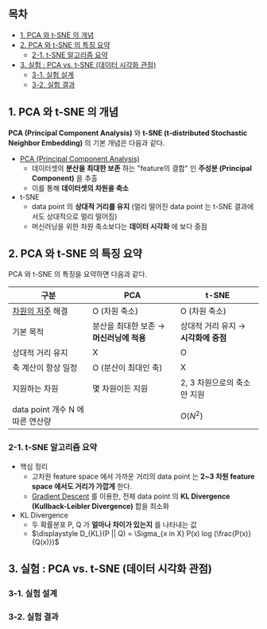 ## 목차

* [1. PCA 와 t-SNE 의 개념](#1-pca-와-t-sne-의-개념)
* [2. PCA 와 t-SNE 의 특징 요약](#2-pca-와-t-sne-의-특징-요약)
  * [2-1. t-SNE 알고리즘 요약](#2-1-t-sne-알고리즘-요약) 
* [3. 실험 : PCA vs. t-SNE (데이터 시각화 관점)](#3-실험--pca-vs-t-sne-데이터-시각화-관점)
  * [3-1. 실험 설계](#3-1-실험-설계)
  * [3-2. 실험 결과](#3-2-실험-결과)

## 1. PCA 와 t-SNE 의 개념

**PCA (Principal Component Analysis)** 와 **t-SNE (t-distributed Stochastic Neighbor Embedding)** 의 기본 개념은 다음과 같다.

* [PCA (Principal Component Analysis)](../Machine%20Learning%20Models/머신러닝_모델_PCA.md)
  * 데이터셋의 **분산을 최대한 보존** 하는 "feature의 결합" 인 **주성분 (Principal Component)** 을 추출
  * 이를 통해 **데이터셋의 차원을 축소**
* t-SNE
  * data point 의 **상대적 거리를 유지** (멀리 떨어진 data point 는 t-SNE 결과에서도 상대적으로 멀리 떨어짐)
  * 머신러닝을 위한 차원 축소보다는 **데이터 시각화** 에 보다 중점

## 2. PCA 와 t-SNE 의 특징 요약

PCA 와 t-SNE 의 특징을 요약하면 다음과 같다.

| 구분                                 | PCA                       | t-SNE                   |
|------------------------------------|---------------------------|-------------------------|
| [차원의 저주](데이터_사이언스_기초_차원의_저주.md) 해결 | O (차원 축소)                 | O (차원 축소)               |
| 기본 목적                              | 분산을 최대한 보존 → **머신러닝에 적용** | 상대적 거리 유지 → **시각화에 중점** |
| 상대적 거리 유지                          | X                         | O                       |
| 축 계산이 항상 일정                        | O (분산이 최대인 축)             | X                       |
| 지원하는 차원                            | 몇 차원이든 지원                 | 2, 3 차원으로의 축소만 지원       |
| data point 개수 N 에 따른 연산량           |                           | $O(N^2)$                |

### 2-1. t-SNE 알고리즘 요약

* 핵심 정리
  * 고차원 feature space 에서 가까운 거리의 data point 는 **2~3 차원 feature space 에서도 거리가 가깝게** 한다.
  * [Gradient Descent](../Machine%20Learning%20Models/머신러닝_모델_Linear_Logistic_Regression.md#2-2-regression-최적화-과정) 를 이용한, 전체 data point 의 **KL Divergence (Kullback-Leibler Divergence)** 합을 최소화
* KL Divergence
  * 두 확률분포 P, Q 가 **얼마나 차이가 있는지** 를 나타내는 값
  * $\displaystyle D_{KL}(P || Q) = \Sigma_{x in X} P(x) log (\frac{P(x)}{Q(x)})$

## 3. 실험 : PCA vs. t-SNE (데이터 시각화 관점)

### 3-1. 실험 설계

### 3-2. 실험 결과